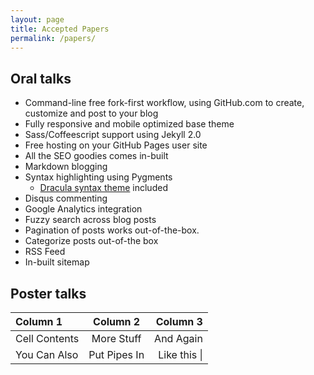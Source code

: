```yaml
---
layout: page
title: Accepted Papers
permalink: /papers/
---
```


## Oral talks
- Command-line free fork-first workflow, using GitHub.com to create, customize and post to your blog
- Fully responsive and mobile optimized base theme
- Sass/Coffeescript support using Jekyll 2.0
- Free hosting on your GitHub Pages user site
- All the SEO goodies comes in-built
- Markdown blogging
- Syntax highlighting using Pygments
    - [Dracula syntax theme](https://draculatheme.com/) included
- Disqus commenting
- Google Analytics integration
- Fuzzy search across blog posts
- Pagination of posts works out-of-the-box.
- Categorize posts out-of-the box
- RSS Feed
- In-built sitemap


## Poster talks

| Column 1       | Column 2     | Column 3     |
| :------------- | :----------: | -----------: |
|  Cell Contents | More Stuff   | And Again    |
| You Can Also   | Put Pipes In | Like this \| |
